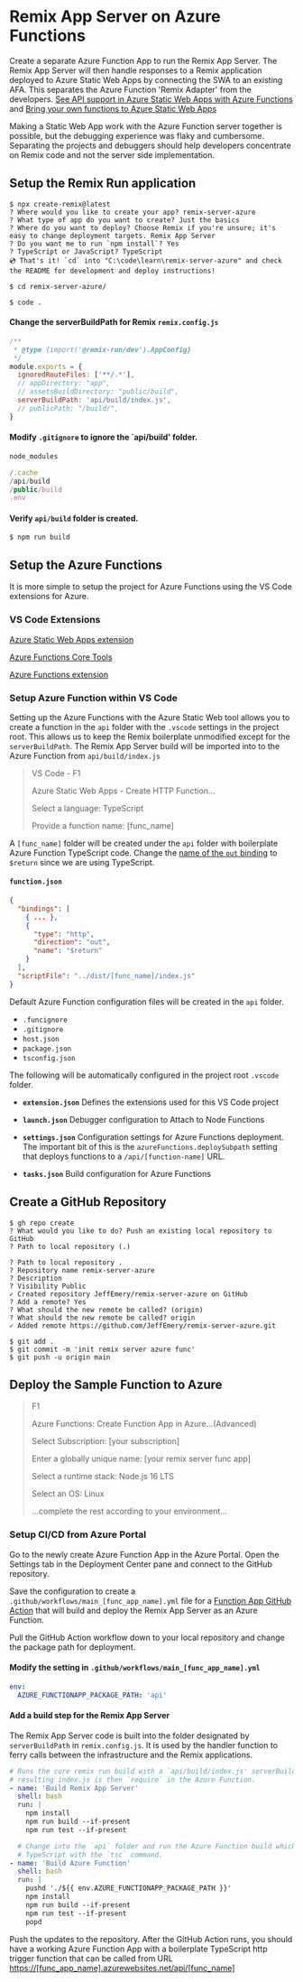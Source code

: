 # Remix App Server on Azure Functions

Create a separate Azure Function App to run the Remix App Server. The Remix App
Server will then handle responses to a Remix application deployed to Azure
Static Web Apps by connecting the SWA to an existing AFA. This separates the
Azure Function 'Remix Adapter' from the developers.
[See API support in Azure Static Web Apps with Azure Functions](https://docs.microsoft.com/en-us/azure/static-web-apps/apis)
and
[Bring your own functions to Azure Static Web Apps](https://docs.microsoft.com/en-us/azure/static-web-apps/functions-bring-your-own)

Making a Static Web App work with the Azure Function server together is
possible, but the debugging experience was flaky and cumbersome. Separating the
projects and debuggers should help developers concentrate on Remix code and not
the server side implementation.

## Setup the Remix Run application

```console
$ npx create-remix@latest
? Where would you like to create your app? remix-server-azure
? What type of app do you want to create? Just the basics
? Where do you want to deploy? Choose Remix if you're unsure; it's easy to change deployment targets. Remix App Server
? Do you want me to run `npm install`? Yes
? TypeScript or JavaScript? TypeScript
💿 That's it! `cd` into "C:\code\learn\remix-server-azure" and check the README for development and deploy instructions!

$ cd remix-server-azure/

$ code .
```

#### Change the serverBuildPath for Remix `remix.config.js`

```js
/**
 * @type {import('@remix-run/dev').AppConfig}
 */
module.exports = {
  ignoredRouteFiles: ['**/.*'],
  // appDirectory: "app",
  // assetsBuildDirectory: "public/build",
  serverBuildPath: 'api/build/index.js',
  // publicPath: "/build/",
}
```

#### Modify `.gitignore` to ignore the `api/build' folder.

```js
node_modules

/.cache
/api/build
/public/build
.env
```

#### Verify `api/build` folder is created.

```console
$ npm run build
```

## Setup the Azure Functions

It is more simple to setup the project for Azure Functions using the VS Code
extensions for Azure.

### VS Code Extensions

[Azure Static Web Apps extension](https://marketplace.visualstudio.com/items?itemName=ms-azuretools.vscode-azurestaticwebapps)

[Azure Functions Core Tools](https://docs.microsoft.com/en-us/azure/azure-functions/functions-run-local?tabs=v4%2Cwindows%2Ccsharp%2Cportal%2Cbash#install-the-azure-functions-core-tools)

[Azure Functions extension](https://docs.microsoft.com/en-us/azure/azure-functions/functions-develop-vs-code?tabs=csharp#install-the-azure-functions-extension)

### Setup Azure Function within VS Code

Setting up the Azure Functions with the Azure Static Web tool allows you to
create a function in the `api` folder with the `.vscode` settings in the project
root. This allows us to keep the Remix boilerplate unmodified except for the
`serverBuildPath`. The Remix App Server build will be imported into to the Azure
Function from `api/build/index.js`

> VS Code - F1
>
> Azure Static Web Apps - Create HTTP Function...
>
> Select a language: TypeScript
>
> Provide a function name: [func_name]

A `[func_name]` folder will be created under the `api` folder with boilerplate
Azure Function TypeScript code. Change the
[name of the `out` binding](https://docs.microsoft.com/en-us/azure/azure-functions/functions-bindings-return-value?tabs=javascript)
to `$return` since we are using TypeScript.

#### `function.json`

```json
{
  "bindings": [
    { ... },
    {
      "type": "http",
      "direction": "out",
      "name": "$return"
    }
  ],
  "scriptFile": "../dist/[func_name]/index.js"
}
```

Default Azure Function configuration files will be created in the `api` folder.

- `.funcignore`
- `.gitignore`
- `host.json`
- `package.json`
- `tsconfig.json`

The following will be automatically configured in the project root `.vscode`
folder.

- **`extension.json`** Defines the extensions used for this VS Code project

- **`launch.json`** Debugger configuration to Attach to Node Functions

- **`settings.json`** Configuration settings for Azure Functions deployment. The
  important bit of this is the `azureFunctions.deploySubpath` setting that
  deploys functions to a `/api/[function-name]` URL.

- **`tasks.json`** Build configuration for Azure Functions

## Create a GitHub Repository

```console
$ gh repo create
? What would you like to do? Push an existing local repository to GitHub
? Path to local repository (.)

? Path to local repository .
? Repository name remix-server-azure
? Description
? Visibility Public
✓ Created repository JeffEmery/remix-server-azure on GitHub
? Add a remote? Yes
? What should the new remote be called? (origin)
? What should the new remote be called? origin
✓ Added remote https://github.com/JeffEmery/remix-server-azure.git
```

```console
$ git add .
$ git commit -m 'init remix server azure func'
$ git push -u origin main
```

## Deploy the Sample Function to Azure

> F1
>
> Azure Functions: Create Function App in Azure...(Advanced)
>
> Select Subscription: [your subscription]
>
> Enter a globally unique name: [your remix server func app]
>
> Select a runtime stack: Node.js 16 LTS
>
> Select an OS: Linux
>
> ...complete the rest according to your environment...

### Setup CI/CD from Azure Portal

Go to the newly create Azure Function App in the Azure Portal. Open the Settings
tab in the Deployment Center pane and connect to the GitHub repository.

Save the configuration to create a `.github/workflows/main_[func_app_name].yml`
file for a
[Function App GitHub Action](https://github.com/Azure/actions-workflow-samples/tree/master/FunctionApp)
that will build and deploy the Remix App Server as an Azure Function.

Pull the GitHub Action workflow down to your local repository and change the
package path for deployment.

#### Modify the setting in `.github/workflows/main_[func_app_name].yml`

```yaml
env:
  AZURE_FUNCTIONAPP_PACKAGE_PATH: 'api'
```

#### Add a build step for the Remix App Server

The Remix App Server code is built into the folder designated by
`serverBuildPath` in `remix.config.js`. It is used by the handler function to
ferry calls between the infrastructure and the Remix applications.

```yaml
# Runs the core remix run build with a `api/build/index.js' serverBuildPath. The
# resulting index.js is then `require` in the Azure Function.
- name: 'Build Remix App Server'
  shell: bash
  run: |
    npm install
    npm run build --if-present
    npm run test --if-present

  # Change into the `api` folder and run the Azure Function build which compiles the
  # TypeScript with the `tsc` command.
- name: 'Build Azure Function'
  shell: bash
  run: |
    pushd './${{ env.AZURE_FUNCTIONAPP_PACKAGE_PATH }}'
    npm install
    npm run build --if-present
    npm run test --if-present
    popd
```

Push the updates to the repository. After the GitHub Action runs, you should
have a working Azure Function App with a boilerplate TypeScript http trigger
function that can be called from URL
[https://[func_app_name].azurewebsites.net/api/[func_name]]()
